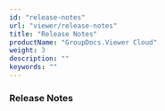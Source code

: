 ```yaml
---
id: "release-notes"
url: "viewer/release-notes"
title: "Release Notes"
productName: "GroupDocs.Viewer Cloud"
weight: 3
description: ""
keywords: ""
---
```


### Release Notes ###



